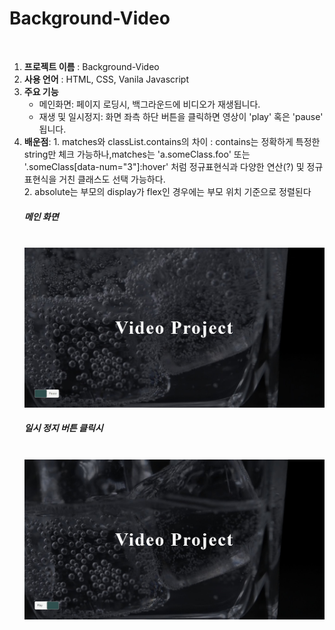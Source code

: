 # Background-Video
<br>
<ol>
  <li><strong>프로젝트 이름</strong> : Background-Video</li>
  <li><strong>사용 언어</strong> : HTML, CSS, Vanila Javascript</li>
  <li><strong>주요 기능</strong> 
    <ul>
      <li>메인화면: 페이지 로딩시, 백그라운드에 비디오가 재생됩니다.</li>
      <li>재생 및 일시정지: 화면 좌측 하단 버튼을 클릭하면 영상이 'play' 혹은 'pause' 됩니다.</li>
    </ul>
   </li> 
  <li><strong>배운점</strong>: 
    1. matches와 classList.contains의 차이 : contains는 정확하게 특정한 string만 체크 가능하나,matches는 'a.someClass.foo' 또는 '.someClass[data-num="3"]:hover'
      처럼 정규표현식과 다양한 연산(?) 및 정규표현식을 거친 클래스도 선택 가능하다.  </li>
    2. absolute는 부모의 display가 flex인 경우에는 부모 위치 기준으로 정렬된다

  <br>

  <h5> 메인 화면 </h5>
  <br>
  <img src = "sample1.jpg" width= 520px>
  <h5> 일시 정지 버튼 클릭시 </h5>
  <br>
  <img src = "sample2.jpg" width= 520px>

  <br>  
